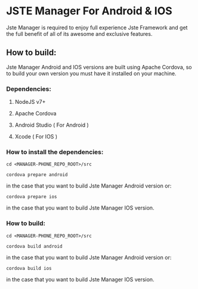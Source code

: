 # JSTE Manager For Android & IOS

Jste Manager is required to enjoy full experience Jste Framework and get the full benefit of all of its awesome and exclusive features.

## How to build:

Jste Manager Android and IOS versions are built using Apache Cordova, so to build your own version you must have it installed on your machine.

### Dependencies:

1. NodeJS v7+

2. Apache Cordova

3. Android Studio ( For Android )

4. Xcode ( For IOS )

### How to install the dependencies:

<code>cd <MANAGER-PHONE_REPO_ROOT>/src</code>

<code>cordova prepare android</code>

in the case that you want to build Jste Manager Android version or:

<code>cordova prepare ios</code>

in the case that you want to build Jste Manager IOS version.

### How to build:

<code>cd <MANAGER-PHONE_REPO_ROOT>/src</code>

<code>cordova build android</code>

in the case that you want to build Jste Manager Android version or:

<code>cordova build ios</code>

in the case that you want to build Jste Manager IOS version.